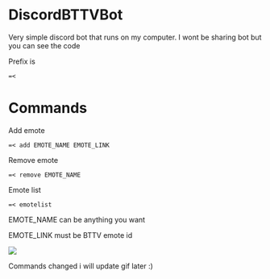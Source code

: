 # DiscordBTTVBot
Very simple discord bot that runs on my computer. I wont be sharing bot but you can see the code

Prefix is 
```
=<
```
# Commands
Add emote
```
=< add EMOTE_NAME EMOTE_LINK
```
Remove emote
```
=< remove EMOTE_NAME
```
Emote list
```
=< emotelist
```
EMOTE_NAME can be anything you want

EMOTE_LINK must be BTTV emote id

![](github.gif)

Commands changed i will update gif later :)
